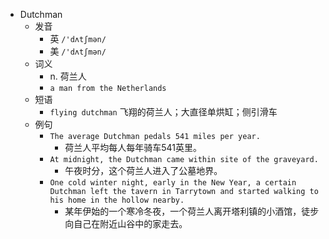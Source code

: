 - Dutchman
  - 发音
    - 英 `/'dʌtʃmən/`
    - 美 `/'dʌtʃmən/`
  - 词义
    - n. 荷兰人
    - `a man from the Netherlands`
  - 短语
    - `flying dutchman` 飞翔的荷兰人；大直径单烘缸；侧引滑车 
  - 例句
    - `The average Dutchman pedals 541 miles per year.`
      - 荷兰人平均每人每年骑车541英里。
    - `At midnight, the Dutchman came within site of the graveyard.`
      - 午夜时分，这个荷兰人进入了公墓地界。
    - `One cold winter night, early in the New Year, a certain Dutchman left the tavern in Tarrytown and started walking to his home in the hollow nearby.`
      - 某年伊始的一个寒冷冬夜，一个荷兰人离开塔利镇的小酒馆，徒步向自己在附近山谷中的家走去。

